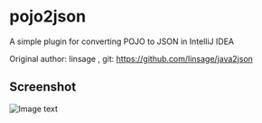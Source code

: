 # pojo2json

A simple plugin for converting POJO to JSON in IntelliJ IDEA

Original author: linsage , git: https://github.com/linsage/java2json

## Screenshot

![Image text](https://raw.githubusercontent.com/organics2016/pojo2json/master/screenshot/java2json.gif)


